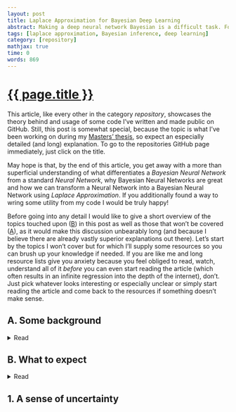 ```yaml
---
layout: post
title: Laplace Approximation for Bayesian Deep Learning
abstract: Making a deep neural network Bayesian is a difficult task. For my Masters' thesis I've been using Laplace Approximation to achieve this and developed a plug & play PyTorch implementation I would like to showcase in this post. Let's dive in!
tags: [laplace approximation, Bayesian inference, deep learning]
category: [repository]
mathjax: true
time: 0
words: 869
---
```


# [{{ page.title }}](https://hummat.github.io/curvature/)

This article, like every other in the category _repository_, showcases the theory behind and usage of some code I’ve written and made public on GitHub. Still, this post is somewhat special, because the topic is what I’ve been working on during my [Masters’ thesis](https://elib.dlr.de/131938/1/Humt_thesis.pdf), so expect an especially detailed (and long) explanation. To go to the repositories GitHub page immediately, just click on the title.

May hope is that, by the end of this article, you get away with a more than superficial understanding of what differentiates a _Bayesian Neural Network_ from a standard _Neural Network_, why Bayesian Neural Networks are great and how we can transform a Neural Network into a Bayesian Neural Network using _Laplace Approximation_. If you additionally found a way to wring some utility from my code I would be truly happy!

Before going into any detail I would like to give a short overview of the topics touched upon ([B](#b-what-to-expect)) in this post as well as those that won’t be covered ([A](#a-some-background)), as it would make this discussion unbearably long (and because I believe there are already vastly superior explanations out there). Let’s start by the topics I won’t cover but for which I’ll supply some resources so you can brush up your knowledge if needed. If you are like me and long resource lists give you anxiety because you feel obliged to read, watch, understand all of it _before_ you can even start reading the article (which often results in an infinite regression into the depth of the internet), don’t. Just pick whatever looks interesting or especially unclear or simply start reading the article and come back to the resources if something doesn’t make sense.

## A. Some background

<details>
<summary>Read</summary>

* **Linear algebra & calculus:** Ok, I know, you see this everywhere and for me at least, it   always feels discomforting. What is it supposed to mean anyway? Do I need to know _all_ of linear algebra and calculus to understand anything? And what does _“know”_ mean? That I can solve matrix multiplications, determinants, Eigenvectors and 10th degree derivatives by hand in a few seconds? That I can proof the fundamental equations that underly those fields? I don’t think so.

  Usually, and this is also true here, it just means that you have an _intuitive_ understanding   of what is happening when multiplying a vector and a matrix or what a 2nd order derivative represents. Luckily, this kind of understanding can be obtained conveniently and even enjoyably by watching the following three video series (by one of my YouTube idols [3Blue1Brown](https://www.youtube.com/c/3blue1brown) who we will probably encounter again and again throughout this section and even throughout this blog):

  * [Essence of linear algebra](https://www.youtube.com/playlist?list=PLZHQObOWTQDPD3MizzM2xVFitgF8hE_ab)
  * [Essence of calculus](https://www.youtube.com/playlist?list=PLZHQObOWTQDMsr9K-rj53DwVRMYO3t5Yr)
  * [Multivariate calculus](https://www.youtube.com/playlist?list=PLSQl0a2vh4HC5feHa6Rc5c0wbRTx56nF7)

* **Probability theory:** As you might have expected from the title, where there is Bayes, probability theory can’t be far. Again, an intuitive understanding will suffice to understand what’s going on.

  * [Seeing theory](https://seeing-theory.brown.edu/)
  * [Probability explained](https://www.youtube.com/playlist?list=PLC58778F28211FA19)
  * [Bayes theorem](https://www.youtube.com/watch?v=HZGCoVF3YvM) and its [proof](https://www.youtube.com/watch?v=U_85TaXbeIo) (optional)
  * [Visual Information Theory](https://colah.github.io/posts/2015-09-Visual-Information/) (optional)

* **[Neural Networks](https://www.youtube.com/playlist?list=PLZHQObOWTQDNU6R1_67000Dx_ZCJB-3pi):** This is the second ingredient next to probability theory you need to construct a Bayesian Neural Network. 3Blue1Brown one more time.

* **Machine Learning:** Not strictly needed, but so cool, I need to share it. A visual introduction to machine learning: Part [1](http://www.r2d3.us/visual-intro-to-machine-learning-part-1/) and [2](http://www.r2d3.us/visual-intro-to-machine-learning-part-2/)
</details>

## B. What to expect

<details>
<summary>Read</summary>

1. **Bayesian Neural Networks:** A guided tour from standard Neural Networks towards their Bayesian counterparts. I’ll be focusing particularly on the connection between the visual explanation of _“placing a probability distribution on the networks weights”_ which you will encounter in most articles on the topic and what that actually looks like when applied (something that tripped me up quite a bit in the beginning).

2. **Laplace Approximation:** This might be the most interesting part for readers already familiar with the basics. We will look at what it is, why it makes sense to use it and how it can be applied to Neural Networks. There will be some math here but also lots of accompanying visualizations to allow for an intuitive understanding of the presented equations. Where applicable I’ll also contrast this method against other popular approaches, pointing out some advantages and disadvantages. Throughout this section I’ll add some code snippets from the repository to connect theory and application.

3. **Application and results:** The reward for sticking with me till this point: Lot’s of figures visualizing the most interesting results and some analysis. I’ll also provide a complete small scale example showing how to use the code so that hopefully you won’t have any problems incorporating it into a personal project, should you be so inclined.
</details>

## 1. A sense of uncertainty

